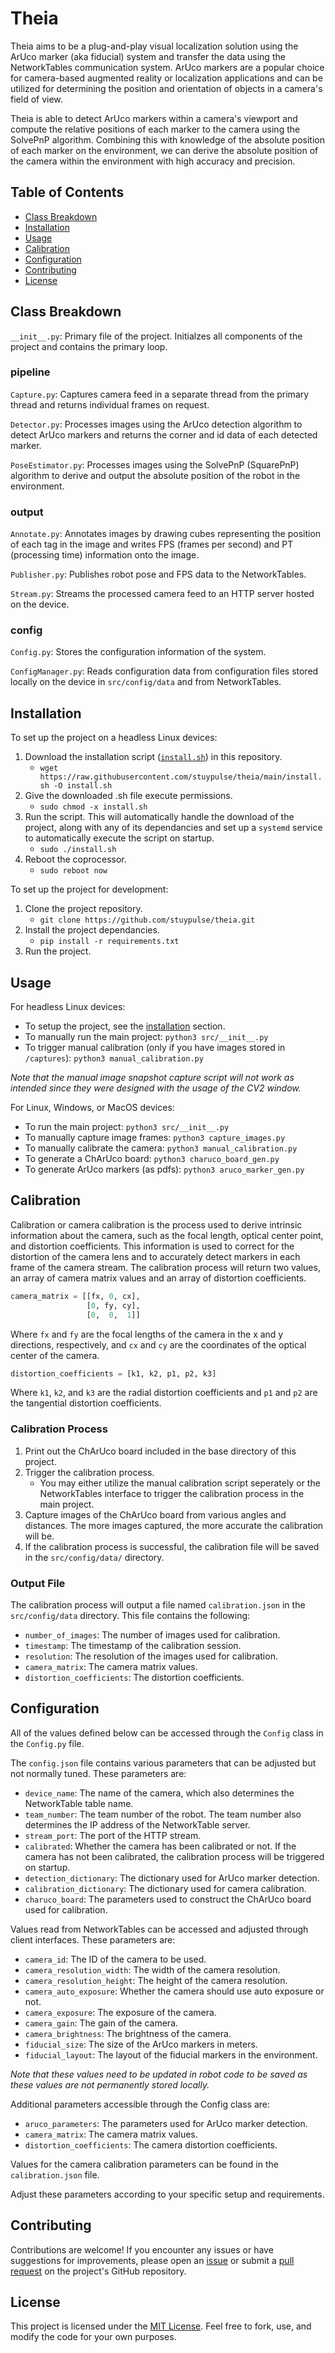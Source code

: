 # Theia

Theia aims to be a plug-and-play visual localization solution using the ArUco marker (aka fiducial) system and transfer the data using the NetworkTables communication system. ArUco markers are a popular choice for camera-based augmented reality or localization applications and can be utilized for determining the position and orientation of objects in a camera's field of view. 

Theia is able to detect ArUco markers within a camera's viewport and compute the relative positions of each marker to the camera using the SolvePnP algorithm. Combining this with knowledge of the absolute position of each marker on the environment, we can derive the absolute position of the camera within the environment with high accuracy and precision. 

## Table of Contents

- [Class Breakdown](#class-breakdown)
- [Installation](#installation)
- [Usage](#usage)
- [Calibration](#calibration)
- [Configuration](#configuration)
- [Contributing](#contributing)
- [License](#license)

## Class Breakdown

`__init__.py`: Primary file of the project. Initialzes all components of the project and contains the primary loop.

### pipeline

`Capture.py`: Captures camera feed in a separate thread from the primary thread and returns individual frames on request.

`Detector.py`: Processes images using the ArUco detection algorithm to detect ArUco markers and returns the corner and id data of each detected marker.

`PoseEstimator.py`: Processes images using the SolvePnP (SquarePnP) algorithm to derive and output the absolute position of the robot in the environment.

### output

`Annotate.py`: Annotates images by drawing cubes representing the position of each tag in the image and writes FPS (frames per second) and PT (processing time) information onto the image.

`Publisher.py`: Publishes robot pose and FPS data to the NetworkTables.

`Stream.py`: Streams the processed camera feed to an HTTP server hosted on the device.

### config

`Config.py`: Stores the configuration information of the system.

`ConfigManager.py`: Reads configuration data from configuration files stored locally on the device in `src/config/data` and from NetworkTables.

## Installation

To set up the project on a headless Linux devices:

1. Download the installation script ([`install.sh`]()) in this repository.
    - `wget https://raw.githubusercontent.com/stuypulse/theia/main/install.sh -O install.sh`
2. Give the downloaded .sh file execute permissions.
    - `sudo chmod -x install.sh`
3. Run the script. This will automatically handle the download of the project, along with any of its dependancies and set up a `systemd` service to automatically execute the script on startup. 
    - `sudo ./install.sh`
4. Reboot the coprocessor.
    - `sudo reboot now`

To set up the project for development:

1. Clone the project repository.
    - `git clone https://github.com/stuypulse/theia.git`
2. Install the project dependancies.
    - `pip install -r requirements.txt`
3. Run the project.

## Usage

For headless Linux devices:

- To setup the project, see the [installation](#installation) section.
- To manually run the main project: `python3 src/__init__.py`
- To trigger manual calibration (only if you have images stored in `/captures`): `python3 manual_calibration.py`

*Note that the manual image snapshot capture script will not work as intended since they were designed with the usage of the CV2 window.*

For Linux, Windows, or MacOS devices:

- To run the main project: `python3 src/__init__.py`
- To manually capture image frames: `python3 capture_images.py`
- To manually calibrate the camera: `python3 manual_calibration.py`
- To generate a ChArUco board: `python3 charuco_board_gen.py`
- To generate ArUco markers (as pdfs): `python3 aruco_marker_gen.py`

## Calibration

Calibration or camera calibration is the process used to derive intrinsic information about the camera, such as the focal length, optical center point, and distortion coefficients. This information is used to correct for the distortion of the camera lens and to accurately detect markers in each frame of the camera stream. The calibration process will return two values, an array of camera matrix values and an array of distortion coefficients.

```python
camera_matrix = [[fx, 0, cx],
                 [0, fy, cy],
                 [0,  0,  1]]
```
Where `fx` and `fy` are the focal lengths of the camera in the x and y directions, respectively, and `cx` and `cy` are the coordinates of the optical center of the camera.

```python
distortion_coefficients = [k1, k2, p1, p2, k3]
```
Where `k1`, `k2`, and `k3` are the radial distortion coefficients and `p1` and `p2` are the tangential distortion coefficients.

### Calibration Process

1. Print out the ChArUco board included in the base directory of this project.
2. Trigger the calibration process. 
    - You may either utilize the manual calibration script seperately or the NetworkTables interface to trigger the calibration process in the main project.
3. Capture images of the ChArUco board from various angles and distances. The more images captured, the more accurate the calibration will be.
4. If the calibration process is successful, the calibration file will be saved in the `src/config/data/` directory.

### Output File

The calibration process will output a file named `calibration.json` in the `src/config/data` directory. This file contains the following:

- `number_of_images`: The number of images used for calibration.
- `timestamp`: The timestamp of the calibration session.
- `resolution`: The resolution of the images used for calibration.
- `camera_matrix`: The camera matrix values.
- `distortion_coefficients`: The distortion coefficients.

## Configuration

All of the values defined below can be accessed through the `Config` class in the `Config.py` file.

The `config.json` file contains various parameters that can be adjusted but not normally tuned. These parameters are:

- `device_name`: The name of the camera, which also determines the NetworkTable table name.
- `team_number`: The team number of the robot. The team number also determines the IP address of the NetworkTable server.
- `stream_port`: The port of the HTTP stream.
- `calibrated`: Whether the camera has been calibrated or not. If the camera has not been calibrated, the calibration process will be triggered on startup.
- `detection_dictionary`: The dictionary used for ArUco marker detection.
- `calibration_dictionary`: The dictionary used for camera calibration.
- `charuco_board`: The parameters used to construct the ChArUco board used for calibration.

Values read from NetworkTables can be accessed and adjusted through client interfaces. These parameters are:

- `camera_id`: The ID of the camera to be used.
- `camera_resolution_width`: The width of the camera resolution.
- `camera_resolution_height`: The height of the camera resolution.
- `camera_auto_exposure`: Whether the camera should use auto exposure or not.
- `camera_exposure`: The exposure of the camera.
- `camera_gain`: The gain of the camera.
- `camera_brightness`: The brightness of the camera.
- `fiducial_size`: The size of the ArUco markers in meters.
- `fiducial_layout`: The layout of the fiducial markers in the environment.

*Note that these values need to be updated in robot code to be saved as these values are not permanently stored locally.* 

Additional parameters accessible through the Config class are:

- `aruco_parameters`: The parameters used for ArUco marker detection.
- `camera_matrix`: The camera matrix values.
- `distortion_coefficients`: The camera distortion coefficients.

Values for the camera calibration parameters can be found in the `calibration.json` file.

Adjust these parameters according to your specific setup and requirements.

## Contributing

Contributions are welcome! If you encounter any issues or have suggestions for improvements, please open an [issue](https://github.com/anivanchen/aruco/issues) or submit a [pull request](https://github.com/anivanchen/aruco/pulls) on the project's GitHub repository.

## License

This project is licensed under the [MIT License](LICENSE). Feel free to fork, use, and modify the code for your own purposes.
